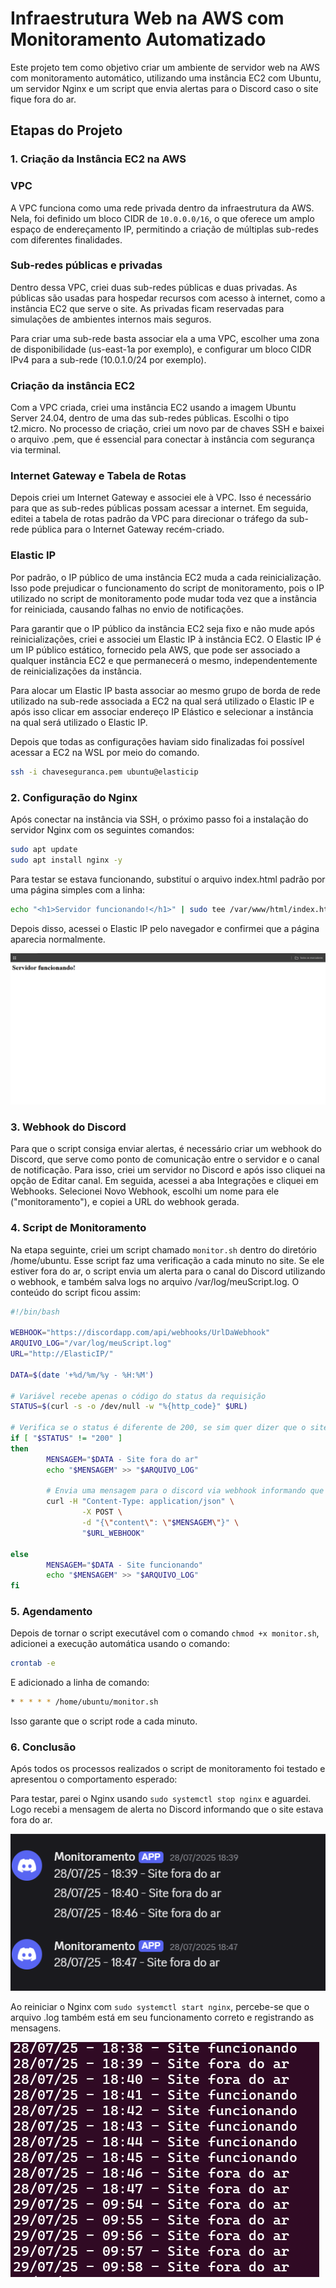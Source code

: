 # Infraestrutura Web na AWS com Monitoramento Automatizado
Este projeto tem como objetivo criar um ambiente de servidor web na AWS com monitoramento automático, utilizando uma instância EC2 com Ubuntu, um servidor Nginx e um script que envia alertas para o Discord caso o site fique fora do ar.

## Etapas do Projeto

### 1. Criação da Instância EC2 na AWS
### VPC
A VPC funciona como uma rede privada dentro da infraestrutura da AWS. Nela, foi definido um bloco CIDR de `10.0.0.0/16`, o que oferece um amplo espaço de endereçamento IP, permitindo a criação de múltiplas sub-redes com diferentes finalidades.

### Sub-redes públicas e privadas
Dentro dessa VPC, criei duas sub-redes públicas e duas privadas. As públicas são usadas para hospedar recursos com acesso à internet, como a instância EC2 que serve o site. As privadas ficam reservadas para simulações de ambientes internos mais seguros.

Para criar uma sub-rede basta associar ela a uma VPC, escolher uma zona de disponibilidade (us-east-1a por exemplo), e configurar um bloco CIDR IPv4 para a sub-rede (10.0.1.0/24 por exemplo).
  
### Criação da instância EC2
Com a VPC criada, criei uma instância EC2 usando a imagem Ubuntu Server 24.04, dentro de uma das sub-redes públicas. Escolhi o tipo t2.micro. No processo de criação, criei um novo par de chaves SSH e baixei o arquivo .pem, que é essencial para conectar à instância com segurança via terminal.

### Internet Gateway e Tabela de Rotas
Depois criei um Internet Gateway e associei ele à VPC. Isso é necessário para que as sub-redes públicas possam acessar a internet. Em seguida, editei a tabela de rotas padrão da VPC para direcionar o tráfego da sub-rede pública para o Internet Gateway recém-criado.

### Elastic IP
Por padrão, o IP público de uma instância EC2 muda a cada reinicialização. Isso pode prejudicar o funcionamento do script de monitoramento, pois o IP utilizado no script de monitoramento pode mudar toda vez que a instância for reiniciada, causando falhas no envio de notificações.

Para garantir que o IP público da instância EC2 seja fixo e não mude após reinicializações, criei e associei um Elastic IP à instância EC2. O Elastic IP é um IP público estático, fornecido pela AWS, que pode ser associado a qualquer instância EC2 e que permanecerá o mesmo, independentemente de reinicializações da instância.

Para alocar um Elastic IP basta associar ao mesmo grupo de borda de rede utilizado na sub-rede associada a EC2 na qual será utilizado o Elastic IP e após isso clicar em associar endereço IP Elástico e selecionar a instância na qual será utilizado o Elastic IP.

Depois que todas as configurações haviam sido finalizadas foi possível acessar a EC2 na WSL por meio do comando.
```bash
ssh -i chaveseguranca.pem ubuntu@elasticip
```

### 2. Configuração do Nginx
Após conectar na instância via SSH, o próximo passo foi a instalação do servidor Nginx com os seguintes comandos:
```bash
sudo apt update
sudo apt install nginx -y
```

Para testar se estava funcionando, substituí o arquivo index.html padrão por uma página simples com a linha:

```bash
echo "<h1>Servidor funcionando!</h1>" | sudo tee /var/www/html/index.html
```

Depois disso, acessei o Elastic IP pelo navegador e confirmei que a página aparecia normalmente.

![print](imagens/imagem-site.png)

### 3. Webhook do Discord
Para que o script consiga enviar alertas, é necessário criar um webhook do Discord, que serve como ponto de comunicação entre o servidor e o canal de notificação. Para isso, criei um servidor no Discord e após isso cliquei na opção de Editar canal. Em seguida, acessei a aba Integrações e cliquei em Webhooks. Selecionei Novo Webhook, escolhi um nome para ele ("monitoramento"), e copiei a URL do webhook gerada. 

### 4. Script de Monitoramento
Na etapa seguinte, criei um script chamado `monitor.sh` dentro do diretório /home/ubuntu. Esse script faz uma verificação a cada minuto no site. Se ele estiver fora do ar, o script envia um alerta para o canal do Discord utilizando o webhook, e também salva logs no arquivo /var/log/meuScript.log. O conteúdo do script ficou assim:

```bash
#!/bin/bash

WEBHOOK="https://discordapp.com/api/webhooks/UrlDaWebhook"
ARQUIVO_LOG="/var/log/meuScript.log"
URL="http://ElasticIP/"

DATA=$(date '+%d/%m/%y - %H:%M')

# Variável recebe apenas o código do status da requisição
STATUS=$(curl -s -o /dev/null -w "%{http_code}" $URL)

# Verifica se o status é diferente de 200, se sim quer dizer que o site está fora do ar
if [ "$STATUS" != "200" ]
then
        MENSAGEM="$DATA - Site fora do ar"
        echo "$MENSAGEM" >> "$ARQUIVO_LOG"

        # Envia uma mensagem para o discord via webhook informando que site está fora do ar
        curl -H "Content-Type: application/json" \
                -X POST \
                -d "{\"content\": \"$MENSAGEM\"}" \
                "$URL_WEBHOOK"

else
        MENSAGEM="$DATA - Site funcionando"
        echo "$MENSAGEM" >> "$ARQUIVO_LOG"
fi
```

### 5. Agendamento 
Depois de tornar o script executável com o comando `chmod +x monitor.sh`, adicionei a execução automática usando o comando:
```bash
crontab -e
```
E adicionado a linha de comando:
```bash
* * * * * /home/ubuntu/monitor.sh
```

Isso garante que o script rode a cada minuto.

### 6. Conclusão
Após todos os processos realizados o script de monitoramento foi testado e apresentou o comportamento esperado:

Para testar, parei o Nginx usando `sudo systemctl stop nginx` e aguardei. Logo recebi a mensagem de alerta no Discord informando que o site estava fora do ar.

![print](imagens/alertas-script.png)

Ao reiniciar o Nginx com `sudo systemctl start nginx`, percebe-se que o arquivo .log também está em seu funcionamento correto e registrando as mensagens.

![print](imagens/mensagens-log.png)

